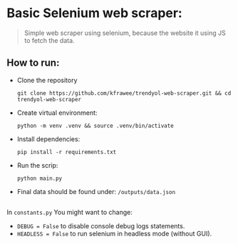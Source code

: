 # Basic Selenium web scraper:
> Simple web scraper using selenium, because the website it using JS to fetch the data.

## How to run:
- Clone the repository

    `git clone https://github.com/kfrawee/trendyol-web-scraper.git && cd trendyol-web-scraper`

- Create virtual environment:

    `python -m venv .venv && source .venv/bin/activate`

- Install dependencies:

    `pip install -r requirements.txt`

- Run the scrip:

    `python main.py`

- Final data should be found under: `/outputs/data.json`

## 
In `constants.py` You might want to change:
- `DEBUG = False` to disable console debug logs statements.
- `HEADLESS = False` to run selenium in headless mode (without GUI).

